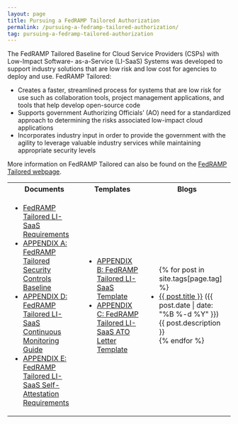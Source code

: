 ```yaml
---
layout: page
title: Pursuing a FedRAMP Tailored Authorization
permalink: /pursuing-a-fedramp-tailored-authorization/
tag: pursuing-a-fedramp-tailored-authorization
---
```

<p>The FedRAMP Tailored Baseline for Cloud Service Providers (CSPs) with Low-Impact Software- as-a-Service (LI-SaaS) Systems was developed to support industry solutions that are low risk and low cost for agencies to deploy and use. FedRAMP Tailored:
</p>
<ul>
<li>Creates a faster, streamlined process for systems that are low risk for use such as collaboration tools, project management applications, and tools that help develop open-source code</li>
<li>Supports government Authorizing Officials’ (AO) need for a standardized approach to determining the risks associated low-impact cloud applications</li>
<li>Incorporates industry input in order to provide the government with the agility to leverage valuable industry services while maintaining appropriate security levels</li>
</ul>
<p>More information on FedRAMP Tailored can also be found on the <a href="https://tailored.fedramp.gov/">FedRAMP Tailored webpage</a>.</p>

<table>
<tr>
<th>Documents</th>
<th>Templates</th>
<th>Blogs</th>
</tr>
<td>
<ul>
<li><a href="/assets/resources/templates/FedRAMP-Tailored-LI-SaaS-Requirements.docx">FedRAMP Tailored LI-SaaS Requirements</a></li>
<li><a href="/assets/resources/templates/APPENDIX-A-FedRAMP-Tailored-Security-Controls-Baseline.xlsx">APPENDIX A: FedRAMP Tailored Security Controls Baseline</a></li>
<li><a href="/assets/resources/templates/APPENDIX-D-FedRAMP-Tailored-LI-SaaS-Continuous-Monitoring-Guide.docx">APPENDIX D: FedRAMP Tailored LI-SaaS Continuous Monitoring Guide</a></li>
<li><a href="/assets/resources/templates/APPENDIX-E-FedRAMP-Tailored-LI-SaaS-Self-Attestation-Requirements.docx">APPENDIX E: FedRAMP Tailored LI-SaaS Self-Attestation Requirements</a></li>
</ul>
</td>
<td>
<ul>
<li><a href="/assets/resources/templates/APPENDIX-B-FedRAMP-Tailored-LI-SaaS-Template.docx">APPENDIX B: FedRAMP Tailored LI-SaaS Template</a></li>
<li><a href="/assets/resources/templates/APPENDIX-C-FedRAMP-Tailored-LI-SaaS-ATO-Letter-Template.docx">APPENDIX C: FedRAMP Tailored LI-SaaS ATO Letter Template</a></li>
</ul>
</td>
<td>
<ul>
{% for post in site.tags[page.tag] %}
  <li><a href="{{ post.url }}">{{ post.title }}</a> ({{ post.date | date: "%B %-d %Y" }})<br>
    {{ post.description }}
  </li>
{% endfor %}
</ul>
</td>